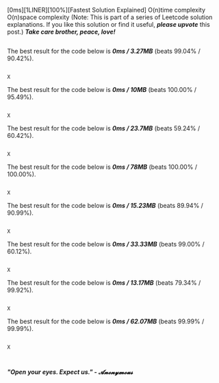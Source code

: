 [0ms][1LINER][100%][Fastest Solution Explained] O(n)time complexity O(n)space complexity
(Note: This is part of a series of Leetcode solution explanations. If you like this solution or find it useful, ***please upvote*** this post.)
***Take care brother, peace, love!***

```
```

The best result for the code below is ***0ms / 3.27MB*** (beats 99.04% / 90.42%).

```

X

```

The best result for the code below is ***0ms / 10MB*** (beats 100.00% / 95.49%).

```

X

```

The best result for the code below is ***0ms / 23.7MB*** (beats 59.24% / 60.42%).

```

X

```

The best result for the code below is ***0ms / 78MB*** (beats 100.00% / 100.00%).

```

X

```

The best result for the code below is ***0ms / 15.23MB*** (beats 89.94% / 90.99%).

```

X

```

The best result for the code below is ***0ms / 33.33MB*** (beats 99.00% / 60.12%).

```

X

```

The best result for the code below is ***0ms / 13.17MB*** (beats 79.34% / 99.92%).

```

X

```

The best result for the code below is ***0ms / 62.07MB*** (beats 99.99% / 99.99%).

```

X

```

```
```

```
```

***"Open your eyes. Expect us." - 𝓐𝓷𝓸𝓷𝔂𝓶𝓸𝓾𝓼***


 

